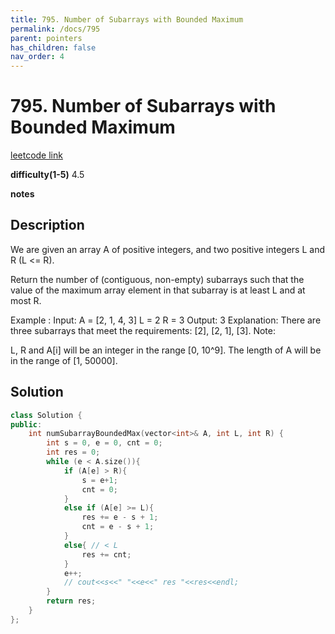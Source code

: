 ```yaml
---
title: 795. Number of Subarrays with Bounded Maximum
permalink: /docs/795
parent: pointers
has_children: false
nav_order: 4
---
```

# 795. Number of Subarrays with Bounded Maximum

[leetcode link](https://leetcode.com/problems/number-of-subarrays-with-bounded-maximum/)

**difficulty(1-5)** 
4.5

**notes**   


## Description

We are given an array A of positive integers, and two positive integers L and R (L <= R).

Return the number of (contiguous, non-empty) subarrays such that the value of the maximum array element in that subarray is at least L and at most R.

Example :
Input: 
A = [2, 1, 4, 3]
L = 2
R = 3
Output: 3
Explanation: There are three subarrays that meet the requirements: [2], [2, 1], [3].
Note:

L, R  and A[i] will be an integer in the range [0, 10^9].
The length of A will be in the range of [1, 50000].

## Solution

```c++
class Solution {
public:
    int numSubarrayBoundedMax(vector<int>& A, int L, int R) {
        int s = 0, e = 0, cnt = 0;
        int res = 0;
        while (e < A.size()){
            if (A[e] > R){
                s = e+1;
                cnt = 0;
            }
            else if (A[e] >= L){
                res += e - s + 1;
                cnt = e - s + 1;
            }
            else{ // < L
                res += cnt;
            }
            e++;
            // cout<<s<<" "<<e<<" res "<<res<<endl;
        }
        return res;
    }
};
```

<!-- 
Default label
{: .label }

Blue label
{: .label .label-blue }

Stable
{: .label .label-green }

New release
{: .label .label-purple }

Coming soon
{: .label .label-yellow }

Deprecated
{: .label .label-red } -->
